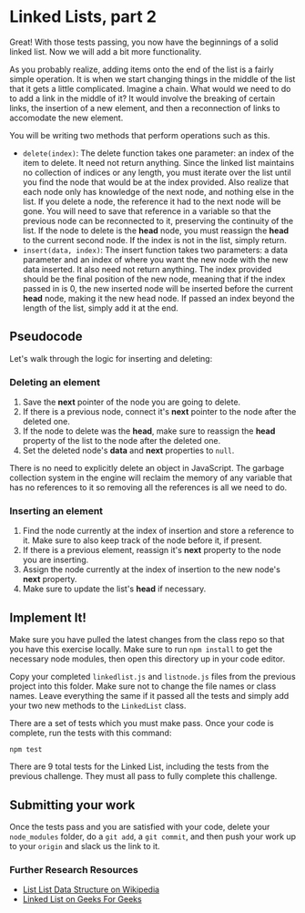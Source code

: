 # Linked Lists, part 2

Great! With those tests passing, you now have the beginnings of a solid linked list. Now we will add a bit more functionality.

As you probably realize, adding items onto the end of the list is a fairly simple operation. It is when we start changing things in the middle of the list that it gets a little complicated. Imagine a chain. What would we need to do to add a link in the middle of it? It would involve the breaking of certain links, the insertion of a new element, and then a reconnection of links to accomodate the new element.

You will be writing two methods that perform operations such as this.

* `delete(index)`: The delete function takes one parameter: an index of the item to delete. It need not return anything. Since the linked list maintains no collection of indices or any length, you must iterate over the list until you find the node that would be at the index provided. Also realize that each node only has knowledge of the next node, and nothing else in the list. If you delete a node, the reference it had to the next node will be gone. You will need to save that reference in a variable so that the previous node can be reconnected to it, preserving the continuity of the list. If the node to delete is the **head** node, you must reassign the **head** to the current second node. If the index is not in the list, simply return.
* `insert(data, index)`: The insert function takes two parameters: a data parameter and an index of where you want the new node with the new data inserted. It also need not return anything. The index provided should be the final position of the new node, meaning that if the index passed in is 0, the new inserted node will be inserted before the current **head** node, making it the new head node. If passed an index beyond the length of the list, simply add it at the end.

## Pseudocode

Let's walk through the logic for inserting and deleting:

### Deleting an element

1. Save the **next** pointer of the node you are going to delete.
2. If there is a previous node, connect it's **next** pointer to the node after the deleted one.
3. If the node to delete was the **head**, make sure to reassign the **head** property of the list to the node after the deleted one.
4. Set the deleted node's **data** and **next** properties to `null`.

There is no need to explicitly delete an object in JavaScript. The garbage collection system in the engine will reclaim the memory of any variable that has no references to it so removing all the references is all we need to do.

### Inserting an element

1. Find the node currently at the index of insertion and store a reference to it. Make sure to also keep track of the node before it, if present.
2. If there is a previous element, reassign it's **next** property to the node you are inserting.
3. Assign the node currently at the index of insertion to the new node's **next** property.
4. Make sure to update the list's **head** if necessary.

## Implement It!

Make sure you have pulled the latest changes from the class repo so that you have this exercise locally. Make sure to run `npm install` to get the necessary node modules, then open this directory up in your code editor.

Copy your completed `linkedlist.js` and `listnode.js` files from the previous project into this folder. Make sure not to change the file names or class names. Leave everything the same if it passed all the tests and simply add your two new methods to the `LinkedList` class.

There are a set of tests which you must make pass. Once your code is complete, run the tests with this command:

```npm test```

There are 9 total tests for the Linked List, including the tests from the previous challenge. They must all pass to fully complete this challenge.

## Submitting your work

Once the tests pass and you are satisfied with your code, delete your `node_modules` folder, do a `git add`, a `git commit`, and then push your work up to your `origin` and slack us the link to it.

### Further Research Resources

* [List List Data Structure on Wikipedia](https://en.wikipedia.org/wiki/Linked_list)
* [Linked List on Geeks For Geeks](https://www.geeksforgeeks.org/data-structures/linked-list/)

